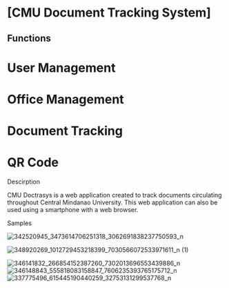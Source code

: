 # [CMU Document Tracking System]

## Functions

# User Management
# Office Management
# Document Tracking
# QR Code

Descirption 

CMU Doctrasys is a web application created to track documents circulating throughout Central Mindanao University. This web application can also be used using a smartphone with a web browser.

Samples

![342520945_3473614706251318_3062691838237750593_n](https://github.com/Kidobashi/doctrasys/assets/57261353/71def942-7890-42c8-b30e-7a7aa70b1790)

![348920269_1012729453218399_7030566072533971611_n (1)](https://github.com/Kidobashi/doctrasys/assets/57261353/02e27452-84d2-414b-b246-ea176538586d)

![346141832_266854152387260_7302013696553439886_n](https://github.com/Kidobashi/doctrasys/assets/57261353/e4d58a55-edbc-4135-9ca0-cbcbc40c4e74)
![346148843_555818083158847_7606235393765175712_n](https://github.com/Kidobashi/doctrasys/assets/57261353/3de16857-3fd6-4496-bf5e-c92ca4ec598b)
![337775496_615445190440259_32753131299537768_n](https://github.com/Kidobashi/doctrasys/assets/57261353/879ec70a-83a3-4fa9-aa08-6347f817b36f)
